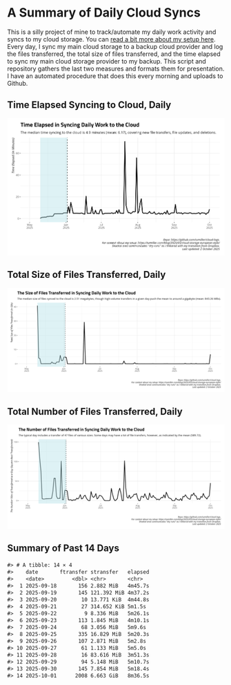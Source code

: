 # A Summary of Daily Cloud Syncs

This is a silly project of mine to track/automate my daily work activity
and syncs to my cloud storage. You can [read a bit more about my setup
here](https://svmiller.com/blog/2025/05/cloud-storage-european-style/).
Every day, I sync my main cloud storage to a backup cloud provider and
log the files transferred, the total size of files transferred, and the
time elapsed to sync my main cloud storage provider to my backup. This
script and repository gathers the last two measures and formats them for
presentation. I have an automated procedure that does this every morning
and uploads to Github.

## Time Elapsed Syncing to Cloud, Daily

![](time-elapsed.png)

## Total Size of Files Transferred, Daily

![](size-transferred.png)

## Total Number of Files Transferred, Daily

![](files-transferred.png)

## Summary of Past 14 Days

    #> # A tibble: 14 × 4
    #>    date       ftransfer stransfer   elapsed
    #>    <date>         <dbl> <chr>       <chr>  
    #>  1 2025-09-18       156 2.882 MiB   4m45.7s
    #>  2 2025-09-19       145 121.392 MiB 4m37.2s
    #>  3 2025-09-20        10 13.771 KiB  4m44.8s
    #>  4 2025-09-21        27 314.652 KiB 5m1.5s 
    #>  5 2025-09-22         9 8.336 MiB   5m26.1s
    #>  6 2025-09-23       113 1.845 MiB   4m10.1s
    #>  7 2025-09-24        68 3.056 MiB   5m9.6s 
    #>  8 2025-09-25       335 16.829 MiB  5m20.3s
    #>  9 2025-09-26       107 2.871 MiB   5m2.8s 
    #> 10 2025-09-27        61 1.133 MiB   5m5.0s 
    #> 11 2025-09-28        16 83.616 MiB  3m51.3s
    #> 12 2025-09-29        94 5.148 MiB   5m10.7s
    #> 13 2025-09-30       145 7.854 MiB   5m18.4s
    #> 14 2025-10-01      2008 6.663 GiB   8m36.5s
